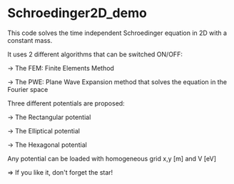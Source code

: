 # Schroedinger2D_demo
This code solves the time independent Schroedinger equation in 2D with a constant mass.

It uses 2 different algorithms that can be switched ON/OFF:

-> The FEM: Finite Elements Method

-> The PWE: Plane Wave Expansion method that solves the equation in the Fourier space

Three different potentials are proposed:

-> The Rectangular potential

-> The Elliptical potential

-> The Hexagonal potential

Any potential can be loaded with homogeneous grid x,y [m] and V [eV]


=> If you like it, don't forget the star!

